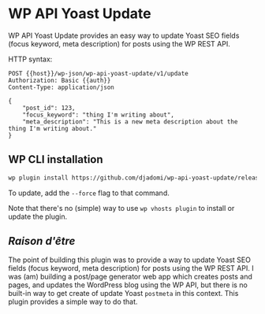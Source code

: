 # WP API Yoast Update

WP API Yoast Update provides an easy way to update Yoast SEO fields (focus keyword, meta description) for posts using the WP REST API.

HTTP syntax:

``` http
POST {{host}}/wp-json/wp-api-yoast-update/v1/update
Authorization: Basic {{auth}}
Content-Type: application/json

{
	"post_id": 123,
	"focus_keyword": "thing I'm writing about",
	"meta_description": "This is a new meta description about the thing I'm writing about."
}
```

## WP CLI installation

```bash
wp plugin install https://github.com/djadomi/wp-api-yoast-update/releases/latest/download/wp-api-yoast-update.zip --activate
```

To update, add the `--force` flag to that command.

Note that there's no (simple) way to use `wp vhosts plugin` to install or update the plugin.

## _Raison d'être_

The point of building this plugin was to provide a way to update Yoast SEO fields (focus keyword, meta description) for posts using the WP REST API. I was (am) building a post/page generator web app which creates posts and pages, and updates the WordPress blog using the WP API, but there is no built-in way to get create of update Yoast `postmeta` in this context. This plugin provides a simple way to do that.
